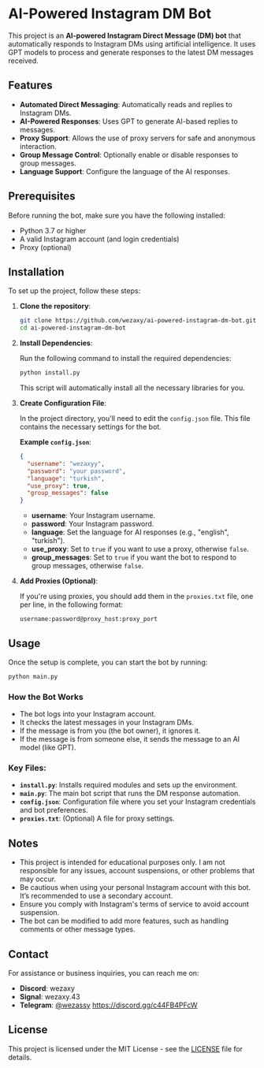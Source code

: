 
# AI-Powered Instagram DM Bot

This project is an **AI-powered Instagram Direct Message (DM) bot** that automatically responds to Instagram DMs using artificial intelligence. It uses GPT models to process and generate responses to the latest DM messages received.

## Features

- **Automated Direct Messaging**: Automatically reads and replies to Instagram DMs.
- **AI-Powered Responses**: Uses GPT to generate AI-based replies to messages.
- **Proxy Support**: Allows the use of proxy servers for safe and anonymous interaction.
- **Group Message Control**: Optionally enable or disable responses to group messages.
- **Language Support**: Configure the language of the AI responses.

## Prerequisites

Before running the bot, make sure you have the following installed:

- Python 3.7 or higher
- A valid Instagram account (and login credentials)
- Proxy (optional)

## Installation

To set up the project, follow these steps:

1. **Clone the repository**:

   ```bash
   git clone https://github.com/wezaxy/ai-powered-instagram-dm-bot.git
   cd ai-powered-instagram-dm-bot
   ```

2. **Install Dependencies**:

   Run the following command to install the required dependencies:

   ```bash
   python install.py
   ```

   This script will automatically install all the necessary libraries for you.

3. **Create Configuration File**:

   In the project directory, you'll need to edit the `config.json` file. This file contains the necessary settings for the bot.

   **Example `config.json`**:

   ```json
   {
     "username": "wezaxyy",
     "password": "your password",
     "language": "turkish",
     "use_proxy": true,
     "group_messages": false
   }
   ```

   - **username**: Your Instagram username.
   - **password**: Your Instagram password.
   - **language**: Set the language for AI responses (e.g., "english", "turkish").
   - **use_proxy**: Set to `true` if you want to use a proxy, otherwise `false`.
   - **group_messages**: Set to `true` if you want the bot to respond to group messages, otherwise `false`.

4. **Add Proxies (Optional)**:

   If you're using proxies, you should add them in the `proxies.txt` file, one per line, in the following format:

   ```
   username:password@proxy_host:proxy_port
   ```

## Usage

Once the setup is complete, you can start the bot by running:

```bash
python main.py
```

### How the Bot Works

- The bot logs into your Instagram account.
- It checks the latest messages in your Instagram DMs.
- If the message is from you (the bot owner), it ignores it.
- If the message is from someone else, it sends the message to an AI model (like GPT).

### Key Files:

- **`install.py`**: Installs required modules and sets up the environment.
- **`main.py`**: The main bot script that runs the DM response automation.
- **`config.json`**: Configuration file where you set your Instagram credentials and bot preferences.
- **`proxies.txt`**: (Optional) A file for proxy settings.

## Notes

- This project is intended for educational purposes only. I am not responsible for any issues, account suspensions, or other problems that may occur.
- Be cautious when using your personal Instagram account with this bot. It’s recommended to use a secondary account.
- Ensure you comply with Instagram's terms of service to avoid account suspension.
- The bot can be modified to add more features, such as handling comments or other message types.

## Contact

For assistance or business inquiries, you can reach me on:

- **Discord**: wezaxy
- **Signal**: wezaxy.43
- **Telegram**: [@wezassy](https://t.me/wezassy)
https://discord.gg/c44FB4PFcW
## License

This project is licensed under the MIT License - see the [LICENSE](LICENSE) file for details.
